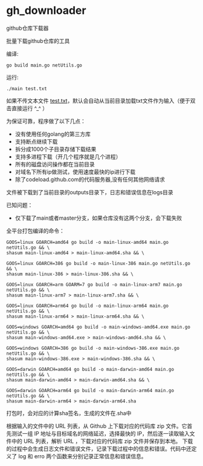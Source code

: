 # gh_downloader
github仓库下载器

批量下载github仓库的工具


编译:
```
go build main.go netUtils.go
```

运行:
```
./main test.txt
```
如果不传文本文件 [test.txt](./test.txt)，默认会自动从当前目录加载txt文件作为输入（便于双击直接运行 ^_^ ）

为保证可靠，程序做了以下几点：
- 没有使用任何golang的第三方库
- 支持断点继续下载
- 拆分成1000个子目录存储下载结果
- 支持多进程下载（开几个程序就是几个进程）
- 所有的磁盘访问操作都在当前目录
- 对域名下所有ip做测试，使用速度最快的ip进行下载
- 除了codeload.github.com的代码服务器,没有任何其他网络请求


文件被下载到了当前目录的outputs目录下，日志和错误信息在logs目录

已知问题：
 - 仅下载了main或者master分支，如果仓库没有这两个分支，会下载失败

 全平台打包编译的命令：
```
GOOS=linux GOARCH=amd64 go build -o main-linux-amd64 main.go netUtils.go && \
shasum main-linux-amd64 > main-linux-amd64.sha && \

GOOS=linux GOARCH=386 go build -o main-linux-386 main.go netUtils.go && \
shasum main-linux-386 > main-linux-386.sha && \

GOOS=linux GOARCH=arm GOARM=7 go build -o main-linux-arm7 main.go netUtils.go && \
shasum main-linux-arm7 > main-linux-arm7.sha && \

GOOS=linux GOARCH=arm64 go build -o main-linux-arm64 main.go netUtils.go && \
shasum main-linux-arm64 > main-linux-arm64.sha && \

GOOS=windows GOARCH=amd64 go build -o main-windows-amd64.exe main.go netUtils.go && \
shasum main-windows-amd64.exe > main-windows-amd64.sha && \

GOOS=windows GOARCH=386 go build -o main-windows-386.exe main.go netUtils.go && \
shasum main-windows-386.exe > main-windows-386.sha && \

GOOS=darwin GOARCH=amd64 go build -o main-darwin-amd64 main.go netUtils.go && \
shasum main-darwin-amd64 > main-darwin-amd64.sha && \

GOOS=darwin GOARCH=arm64 go build -o main-darwin-arm64 main.go netUtils.go && \
shasum main-darwin-arm64 > main-darwin-arm64.sha
```

打包时，会对应的计算sha签名，生成的文件在.sha中


根据输入的文件中的 URL 列表，从 Github 上下载对应的代码库 zip 文件。它首先测试一组 IP 地址与目标域名的网络延迟，选择最快的 IP，然后逐一读取输入文件中的 URL 列表，解析 URL ，下载对应的代码库 zip 文件并保存到本地。
下载的过程中会生成日志文件和错误文件，记录下载过程中的信息和错误。代码中还定义了 log 和 erro 两个函数来分别记录正常信息和错误信息。
